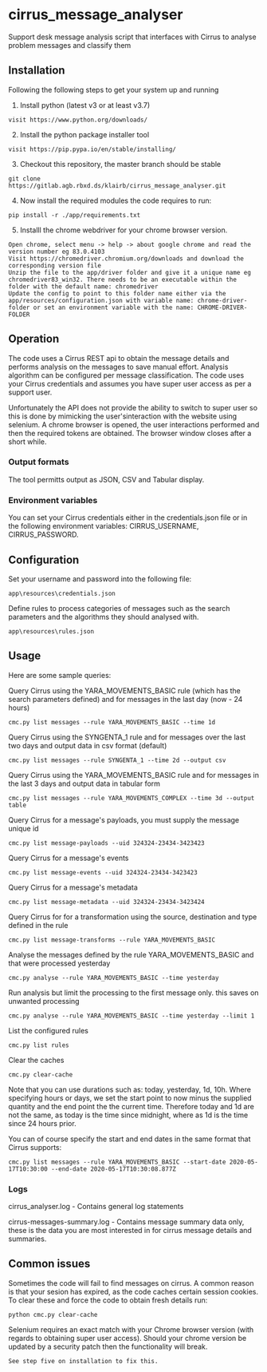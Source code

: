 # cirrus_message_analyser

Support desk message analysis script that interfaces with Cirrus to analyse problem messages and classify them

## Installation

Following the following steps to get your system up and running
1. Install python (latest v3 or at least v3.7)
```
visit https://www.python.org/downloads/
```
2. Install the python package installer tool 
```
visit https://pip.pypa.io/en/stable/installing/
```
3. Checkout this repository, the master branch should be stable
```
git clone https://gitlab.agb.rbxd.ds/klairb/cirrus_message_analyser.git
```
4. Now install the required modules the code requires to run:
```
pip install -r ./app/requirements.txt
```
5. Installl the chrome webdriver for your chrome browser version.
```
Open chrome, select menu -> help -> about google chrome and read the version number eg 83.0.4103
Visit https://chromedriver.chromium.org/downloads and download the corresponding version file
Unzip the file to the app/driver folder and give it a unique name eg chromedriver83_win32. There needs to be an executable within the folder with the default name: chromedriver
Update the config to point to this folder name either via the app/resources/configuration.json with variable name: chrome-driver-folder or set an environment variable with the name: CHROME-DRIVER-FOLDER
```

## Operation

The code uses a Cirrus REST api to obtain the message details and performs analysis on the messages to save manual effort. Analysis algorithm can be configured per message classification.
The code uses your Cirrus credentials and assumes you have super user access as per a support user.

Unfortunately the API does not provide the ability to switch to super user so this is done by mimicking the user'sinteraction with the website using selenium. A chrome browser is opened, the user interactions performed and then the required tokens are obtained. The browser window closes after a short while.

### Output formats
The tool permitts output as JSON, CSV and Tabular display.

### Environment variables
You can set your Cirrus credentials either in the credentials.json file or in the following environment variables: CIRRUS_USERNAME, CIRRUS_PASSWORD.

## Configuration

Set your username and password into the following file:
```
app\resources\credentials.json
```

Define rules to process categories of messages such as the search parameters and the algorithms they should analysed with.
```
app\resources\rules.json
```

## Usage

Here are some sample queries:

Query Cirrus using the YARA_MOVEMENTS_BASIC rule (which has the search parameters defined) and for messages in the last day (now - 24 hours)
```
cmc.py list messages --rule YARA_MOVEMENTS_BASIC --time 1d
```
Query Cirrus using the SYNGENTA_1 rule and for messages over the last two days and output data in csv format (default)
```
cmc.py list messages --rule SYNGENTA_1 --time 2d --output csv
```
Query Cirrus using the YARA_MOVEMENTS_BASIC rule and for messages in the last 3 days and output data in tabular form
```
cmc.py list messages --rule YARA_MOVEMENTS_COMPLEX --time 3d --output table
```
Query Cirrus for a message's payloads, you must supply the message unique id
```
cmc.py list message-payloads --uid 324324-23434-3423423
```
Query Cirrus for a message's events
```
cmc.py list message-events --uid 324324-23434-3423423
```
Query Cirrus for a message's metadata
```
cmc.py list message-metadata --uid 324324-23434-3423424
```
Query Cirrus for for a transformation using the source, destination and type defined in the rule
```
cmc.py list message-transforms --rule YARA_MOVEMENTS_BASIC
```
Analyse the messages defined by the rule YARA_MOVEMENTS_BASIC and that were processed yesterday
```
cmc.py analyse --rule YARA_MOVEMENTS_BASIC --time yesterday
```
Run analysis but limit the processing to the first message only. this saves on unwanted processing
```
cmc.py analyse --rule YARA_MOVEMENTS_BASIC --time yesterday --limit 1
```

List the configured rules
```
cmc.py list rules
```
Clear the caches
```
cmc.py clear-cache
```

Note that you can use durations such as: today, yesterday, 1d, 10h. Where specifying hours or days, we set the start point to now minus the supplied quantity and the end point the the current time. Therefore today and 1d are not the same, as today is the time since midnight, where as 1d is the time since 24 hours prior.

You can of course specify the start and end dates in the same format that Cirrus supports:
```
cmc.py list messages --rule YARA_MOVEMENTS_BASIC --start-date 2020-05-17T10:30:00 --end-date 2020-05-17T10:30:08.877Z
```

### Logs
cirrus_analyser.log - Contains general log statements

cirrus-messages-summary.log - Contains message summary data only, these is the data you are most interested in for cirrus message details and summaries.

## Common issues

Sometimes the code will fail to find messages on cirrus. A common reason is that your sesion has expired, as the code caches certain session cookies. To clear these and force the code to obtain fresh details run:
```
python cmc.py clear-cache
```

Selenium requires an exact match with your Chrome browser version (with regards to obtaining super user access). Should your chrome version be updated by a security patch then the functionality will break.
```
See step five on installation to fix this.
```
